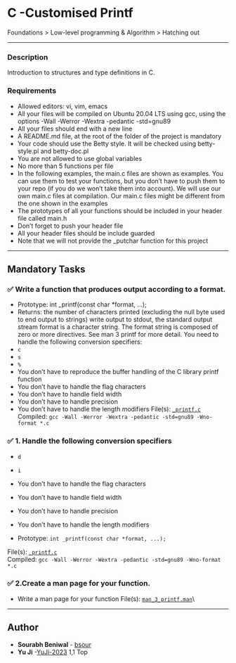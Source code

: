 # C -Customised Printf
Foundations > Low-level programming & Algorithm > Hatching out

---

### Description
Introduction to structures and type definitions in C.

### Requirements
* Allowed editors: vi, vim, emacs
* All your files will be compiled on Ubuntu 20.04 LTS using gcc, using the options -Wall -Werror -Wextra -pedantic -std=gnu89
* All your files should end with a new line
* A README.md file, at the root of the folder of the project is mandatory
* Your code should use the Betty style. It will be checked using betty-style.pl and betty-doc.pl
* You are not allowed to use global variables
* No more than 5 functions per file
* In the following examples, the main.c files are shown as examples. You can use them to test your functions, but you don’t have to push them to your repo (if you do we won’t take them into account). We will use our own main.c files at compilation. Our main.c files might be different from the one shown in the examples
* The prototypes of all your functions should be included in your header file called main.h
* Don’t forget to push your header file
* All your header files should be include guarded
* Note that we will not provide the _putchar function for this project
---

## Mandatory Tasks

### :white_check_mark: Write a function that produces output according to a format.
* Prototype: int _printf(const char *format, ...);
* Returns: the number of characters printed (excluding the null byte used to end output to strings)
write output to stdout, the standard output stream
format is a character string. The format string is composed of zero or more directives. See man 3 printf for more detail. You need to handle the following conversion specifiers:
* `c`
* `s`
* `%`
* You don’t have to reproduce the buffer handling of the C library printf function
* You don’t have to handle the flag characters
* You don’t have to handle field width
* You don’t have to handle precision
* You don’t have to handle the length modifiers
File(s): [`_printf.c`](./_printf.c)\
Compiled: `gcc -Wall -Werror -Wextra -pedantic -std=gnu89 -Wno-format *.c`

### :white_check_mark: 1. Handle the following conversion specifiers
* `d`
* `i`
* You don’t have to handle the flag characters
* You don’t have to handle field width
* You don’t have to handle precision
* You don’t have to handle the length modifiers

* Prototype: `int _printf(const char *format, ...);`

File(s): [`_printf.c`](./_printf.c)\
Compiled: `gcc -Wall -Werror -Wextra -pedantic -std=gnu89 -Wno-format *.c`

### :white_check_mark: 2.Create a man page for your function.

* Write a man page for your function
File(s): [`man_3_printf.man`](./man_3_printf.man)\

---

## Author
* **Sourabh Beniwal** - [bsour](github.com/bsour)
* **Yu Ji** -[YuJi-2023](github.com/YuJi-2023)
                                                                                           1,1           Top
